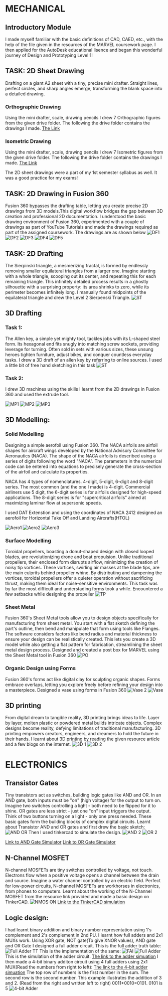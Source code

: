 # MECHANICAL

## Introductory Module
I made myself familiar with the basic definitions of CAD, CAED, etc., with the help of the file given in the resources of the MARVEL coursework page. I then applied for the AutoDesk educational lisence and began this wonderful journey of Design and Prototyping Level 1!
## TASK: 2D Sheet Drawing
Drafting on a giant A2 sheet with a tiny, precise mini drafter. Straight lines, perfect circles, and sharp angles emerge, transforming the blank space into a detailed drawing.
### Orthographic Drawing
Using the mini drafter, scale, drawing pencils I drew 7 Orthographic figures from the given drive folder.
The following the drive folder contains the drawings I made.
[The Link](https://drive.google.com/drive/folders/1nueW3q6hbRufX1ki8Z7gxcia9r-1m0Yh?usp=sharing)
### Isometric Drawing
Using the mini drafter, scale, drawing pencils I drew 7 Isometric figures from the given drive folder.
The following the drive folder contains the drawings I made.
[The Link](https://drive.google.com/drive/folders/1blIhEM3eys8UtMp1MmDBroeaEsKqhtqs?usp=sharing)

The 2D sheet drawings were a part of my 1st semester syllabus as well. It was a good practice for my exams!
## TASK: 2D Drawing in Fusion 360
Fusion 360 bypasses the drafting table, letting you create precise 2D drawings from 3D models.This digital workflow bridges the gap between 3D creation and professional 2D documentation.
I understood the basic drawing environment of Fusion 360, experimented with a couple of drawings as part of YouTube Tutorials and made the drawings required as part of the assigned coursework. The drawings are as shown below
![DF1](https://github.com/Pattavardhanam/MARVEL-Level-1-Report/blob/main/Pics/Drawing%201%20Fusion.png?raw=true)
![DF2](https://github.com/Pattavardhanam/MARVEL-Level-1-Report/blob/main/Pics/Drawing%202%20Fusion.png?raw=true)
![DF3](https://github.com/Pattavardhanam/MARVEL-Level-1-Report/blob/main/Pics/Drawing%203%20Fusion.png?raw=true)
![DF4](https://github.com/Pattavardhanam/MARVEL-Level-1-Report/blob/main/Pics/Drawing%204%20Fusion.png?raw=true)
![DF5](https://github.com/Pattavardhanam/MARVEL-Level-1-Report/blob/main/Pics/Drawing%205%20Fusion.png?raw=true)
## TASK: 2D Drafting
The Sierpinski triangle, a mesmerizing fractal, is formed by endlessly removing smaller equilateral triangles from a larger one. Imagine starting with a whole triangle, scooping out its center, and repeating this for each remaining triangle. This infinitely detailed process results in a ghostly silhouette with a surprising property: its area shrinks to zero, while its perimeter becomes infinitely long.
I manually found midpoints of the equilateral triangle and drew the Level 2 Sierpenski Triangle.
![ST](https://github.com/Pattavardhanam/MARVEL-Level-1-Report/blob/main/Pics/WhatsApp%20Image%202024-04-11%20at%206.29.44%20PM.jpeg?raw=true)
## 3D Drafting
### Task 1:
The Allen key, a simple yet mighty tool, tackles jobs with its L-shaped steel form. Its hexagonal end fits snugly into matching screw sockets, providing leverage for turning. Often sold in sets with various sizes, these unsung heroes tighten furniture, adjust bikes, and conquer countless everyday tasks.
I drew a 3D draft of an allen key by referring to online sources. I used a little bit of free hand sketching in this task
![ST](https://github.com/Pattavardhanam/MARVEL-Level-1-Report/blob/main/Pics/WhatsApp%20Image%202024-04-11%20at%206.29.42%20PM.jpeg?raw=true)
### Task 2:
I drew 3D machines using the skills I learnt from the 2D drawings in Fusion 360 and used the extrude tool.

![MP1](https://github.com/Pattavardhanam/MARVEL-Level-1-Report/blob/main/Pics/Machine%20Part%201.png?raw=true)
![MP2](https://github.com/Pattavardhanam/MARVEL-Level-1-Report/blob/main/Pics/Machine%20Part%202.png?raw=true)
![MP3](https://github.com/Pattavardhanam/MARVEL-Level-1-Report/blob/main/Pics/Machine%20Part%203.png?raw=true)

## 3D Modelling:
### Solid Modelling
Designing a simple aerofoil using Fusion 360. The NACA airfoils are airfoil shapes for aircraft wings developed by the National Advisory Committee for Aeronautics (NACA). The shape of the NACA airfoils is described using a series of digits following the word "NACA". The parameters in the numerical code can be entered into equations to precisely generate the cross-section of the airfoil and calculate its properties.

NACA has 4 types of nomenclatures. 4-digit, 5-digit, 6-digit and 8-digit series. The most common (and the one I made) is 4-digit. Commercial airliners use 5 digit, the 6-digit series is for airfoils designed for high-speed applications. The 8-digit series is for "supercritical airfoils" aimed at maximizing laminar flow at supersonic speeds. 

I used DAT Extenstion and using the coordinates of NACA 2412 designed an aerofoil for Horizontal Take Off and Landing Aircrafts(HTOL)

![Aero1](https://github.com/Pattavardhanam/MARVEL-Level-1-Report/blob/main/Pics/Aero%201.JPEG?raw=true)
![Aero2](https://github.com/Pattavardhanam/MARVEL-Level-1-Report/blob/main/Pics/Aero%202.png?raw=true)
![Aero3](https://github.com/Pattavardhanam/MARVEL-Level-1-Report/blob/main/Pics/Aero%203.png?raw=true)

### Surface Modelling
Toroidal propellers, boasting a donut-shaped design with closed looped blades, are revolutionizing drone and boat propulsion. Unlike traditional propellers, their enclosed form disrupts airflow, minimizing the creation of noisy tip vortices. These vortices, swirling air masses at the blade tips, are the main culprits behind propeller whine. By distributing and dampening the vortices, toroidal propellers offer a quieter operation without sacrificing thrust, making them ideal for noise-sensitive environments.
This task was by far the most difficult and understading forms took a while. Encountered a few setbacks while designing the propeller
![TP](https://github.com/Pattavardhanam/MARVEL-Level-1-Report/blob/main/Pics/TP.JPEG?raw=true)

### Sheet Metal
Fusion 360's Sheet Metal tools allow you to design objects specifically for manufacturing from sheet metal. You start with a flat sketch defining the part's outline, then bend and manipulate that form using tools like Flanges. The software considers factors like bend radius and material thickness to ensure your design can be realistically created.  This lets you create a 3D model while also getting a flat pattern for fabrication, streamlining the sheet metal design process.
Designed and created a post box for MARVEL using the Sheet Metal tool in Fusion 360
![PO](https://github.com/Pattavardhanam/MARVEL-Level-1-Report/blob/main/Pics/Collage%20PO%20new%20-%20Copy.jpeg?raw=true)
### Organic Design using Forms
Fusion 360's forms act like digital clay for sculpting organic shapes. Forms embrace overlaps, letting you explore freely before refining your design into a masterpiece.
Designed a vase using forms in Fusion 360
![Vase 2](https://github.com/Pattavardhanam/MARVEL-Level-1-Report/blob/main/Pics/Vase%20Render.PNG?raw=true)
![Vase](https://github.com/Pattavardhanam/MARVEL-Level-1-Report/blob/main/Pics/Vase.png?raw=true)

## 3D printing
From digital dream to tangible reality, 3D printing brings ideas to life. Layer by layer, molten plastic or powdered metal builds intricate objects. Complex designs become reality, defying limitations of traditional manufacturing. 3D printing empowers creators, engineers, and dreamers to hold the future in their hands.
I learnt about 3D printing by reading the given resource article and a few blogs on the internet.
![3D 1](https://github.com/Pattavardhanam/MARVEL-Level-1-Report/blob/main/Pics/3D%20print%201.png?raw=true)
![3D 2](https://github.com/Pattavardhanam/MARVEL-Level-1-Report/blob/main/Pics/3D%20print%202.png?raw=true)


# ELECTRONICS
## Transistor Gates
Tiny transistors act as switches, building logic gates like AND and OR. In an AND gate, both inputs must be "on" (high voltage) for the output to turn on. Imagine two switches controlling a light - both need to be flipped for it to shine. OR gates are less strict - just one "on" input triggers the output. Think of two buttons turning on a light - only one press needed. These basic gates form the building blocks of complex digital circuits.
Learnt about Transistor AND and OR gates and first drew the basic sketch:
![AND OR](https://github.com/Pattavardhanam/MARVEL-Level-1-Report/blob/main/Pics/AND%20OR.png?raw=true)
Then I used tinkercad to simulate the design.
![AND 2](https://github.com/Pattavardhanam/MARVEL-Level-1-Report/blob/main/Pics/AND%20GIF.gif?raw=true)
![OR 2](https://github.com/Pattavardhanam/MARVEL-Level-1-Report/blob/main/Pics/OR%20GIF.gif?raw=true)

[Link to AND Gate Simulator](https://www.tinkercad.com/things/1dueSas3fLF-and-transistor-gate/editel?returnTo=%2Fdashboard)
[Link to OR Gate Simulator](https://www.tinkercad.com/things/cF8zONhyHxa-or-tansistor-gate)
## N-Channel MOSFET
N-channel MOSFETs are tiny switches controlled by voltage, not touch. Electrons flow when a positive voltage opens a channel between the drain and source. Imagine a water channel controlled by an electric field. Perfect for low-power circuits, N-channel MOSFETs are workhorses in electronics, from phones to computers.
Learnt about the working of the N-Channel MOSFET from the resource link provided and made a basic design on TinkerCAD.
![NMOS ON](https://github.com/Pattavardhanam/MARVEL-Level-1-Report/blob/main/Pics/NMOS%20ON.png?raw=true)
[Link to the TinkerCAD simulation](https://www.tinkercad.com/things/hocUCwL9ike-nmos)

## Logic design:
I had learnt binary addition and binary number representation using 1's complement and 2's complement in 2nd PU. I learnt how full adders and 2x1 MUXs work. Using XOR gate, NOT gate(To give XNOR values), AND gate and OR Gate I designed a full adder circuit.
This is the full adder truth table:
![Full Adder TT](https://github.com/Pattavardhanam/MARVEL-Level-1-Report/blob/main/Pics/Full%20adder%20Truth%20table.png?raw=true)
This is the implementation of the same:
![FAI](https://github.com/Pattavardhanam/MARVEL-Level-1-Report/blob/main/Pics/Full%20Adder%20Implementation.png?raw=true)
![Full Adder](https://github.com/Pattavardhanam/MARVEL-Level-1-Report/blob/main/Pics/Full%20adder%20GIF.gif?raw=true)
This is the simulation of the adder circuit. [The link to the adder simuation](https://circuitverse.org/users/235959/projects/full-adder-using-mux-f6b940c1-7610-4385-b890-ccf287be4230)
I then made a 4-bit binary additon circuit using 4 full adders using 2x1 MUX(Read the numbers from right to left):
[The link to the 4-bit adder simuation](https://circuitverse.org/users/235959/projects/4-bit-binary-adder-using-mux)
The top row of numbers is the first number in the sum. The second row is the second number. This example illustrates the addition of 3 and 2. (Read from the right and written left to right) 0011+0010=0101. 0101 is 5
![4-bit Adder](https://github.com/Pattavardhanam/MARVEL-Level-1-Report/blob/main/Pics/4-bit%20adder.png?raw=true)




